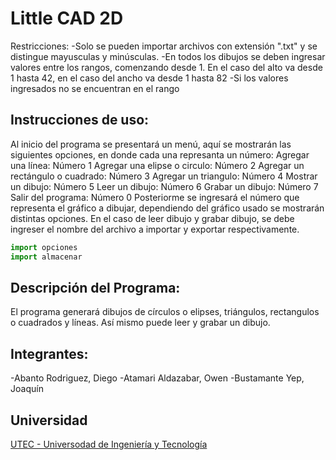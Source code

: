 # Little CAD 2D

Restricciones:
-Solo se pueden importar archivos con extensión ".txt" y se distingue mayusculas y minúsculas.
-En todos los dibujos se deben ingresar valores entre los rangos, comenzando desde 1. En el caso del alto va desde 1 hasta 42, en el caso del ancho va desde 1 hasta 82
-Si los valores ingresados no se encuentran en el rango


## Instrucciones de uso:
Al inicio del programa se presentará un menú, aquí se mostrarán las siguientes opciones, en donde cada una represanta un número:
Agregar una línea: Número 1
Agregar una elipse o circulo: Número 2
Agregar un rectángulo o cuadrado: Número 3
Agregar un triangulo: Número 4
Mostrar un dibujo: Número 5
Leer un dibujo: Número 6
Grabar un dibujo: Número 7
Salir del programa: Número 0
Posteriorme se ingresará el número que representa el gráfico a dibujar, dependiendo del gráfico usado se mostrarán distintas opciones. 
En el caso de leer dibujo y grabar dibujo, se debe ingreser el nombre del archivo a importar y exportar respectivamente.

```python
import opciones
import almacenar
```

## Descripción del Programa:
El programa generará dibujos de círculos o elipses, triángulos, rectangulos o cuadrados y líneas. Así mismo puede leer y grabar un dibujo. 



## Integrantes:
-Abanto Rodriguez, Diego
-Atamari Aldazabar, Owen
-Bustamante Yep, Joaquín

## Universidad
[UTEC - Universodad de Ingeniería y Tecnología](https://www.utec.edu.pe/)
